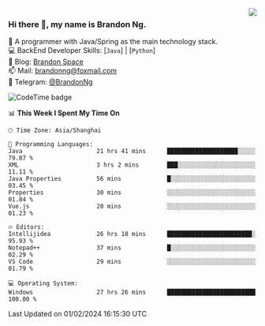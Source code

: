 <img  align="right" src="https://github-readme-stats-brandon0824.vercel.app/api/top-langs/?username=brandon0824&layout=compact">

### Hi there 👋, my name is Brandon Ng.

🌱 A programmer with Java/Spring as the main technology stack.  
💻 BackEnd Developer Skills: [`Java`] | [`Python`]  
📝 Blog: [Brandon Space](https://brandonng.tech)  
📫 Mail: brandonng@foxmail.com  
📰 Telegram: [@BrandonNg](https://t.me/BrandonNg24)  

![CodeTime badge](https://img.shields.io/endpoint?style=flat-square&url=https%3A%2F%2Fapi.codetime.dev%2Fshield%3Fid%3D128%26project%3D%26in%3D604800000)

<!--START_SECTION:waka-->
📊 **This Week I Spent My Time On** 

```text
🕑︎ Time Zone: Asia/Shanghai

💬 Programming Languages: 
Java                     21 hrs 41 mins      ████████████████████░░░░░   79.07 % 
XML                      3 hrs 2 mins        ███░░░░░░░░░░░░░░░░░░░░░░   11.11 % 
Java Properties          56 mins             █░░░░░░░░░░░░░░░░░░░░░░░░   03.45 % 
Properties               30 mins             ░░░░░░░░░░░░░░░░░░░░░░░░░   01.84 % 
Vue.js                   20 mins             ░░░░░░░░░░░░░░░░░░░░░░░░░   01.23 % 

🔥 Editors: 
Intellijidea             26 hrs 18 mins      ████████████████████████░   95.93 % 
Notepad++                37 mins             █░░░░░░░░░░░░░░░░░░░░░░░░   02.29 % 
VS Code                  29 mins             ░░░░░░░░░░░░░░░░░░░░░░░░░   01.79 % 

💻 Operating System: 
Windows                  27 hrs 26 mins      █████████████████████████   100.00 % 
```


 Last Updated on 01/02/2024 16:15:30 UTC
<!--END_SECTION:waka-->
